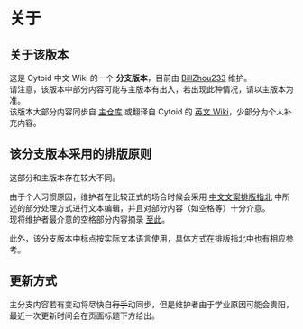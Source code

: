# 关于

## 关于该版本

这是 Cytoid 中文 Wiki 的一个 __分支版本__，目前由 [BillZhou233](https://github.com/BillZhou233/) 维护。  
请注意，该版本中部分内容可能与主版本有出入，若出现此种情况，请以主版本为准。  
该版本大部分内容同步自 [主仓库](https://github.com/CytoidCommunity/Cytoid-wiki) 或翻译自 Cytoid 的 [英文 Wiki](https://sites.google.com/site/cytoidcommunity/home)，少部分为个人补充内容。

## 该分支版本采用的排版原则

这部分和主版本存在较大不同。

由于个人习惯原因，维护者在比较正式的场合时候会采用 [中文文案排版指北](https://github.com/sparanoid/chinese-copywriting-guidelines/blob/master/README.zh-CN.md) 中所述的部分处理方式进行文本编辑，并且对部分内容（如空格等）十分介意。  
现将维护者最介意的空格部分内容摘录 [至此](/about/spacing)。

此外，该分支版本中标点按实际文本语言使用，具体方式在排版指北中也有相应参考。

## 更新方式

主分支内容若有变动将尽快自~~行手~~动同步，但是维护者由于学业原因可能会贵阳，最近一次更新时间会在页面标题下方给出。